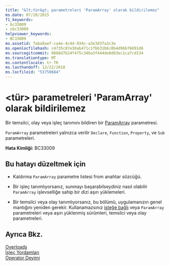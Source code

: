 ```yaml
---
title: "&lt;tür&gt; parametreleri 'ParamArray' olarak bildirilemez"
ms.date: 07/20/2015
f1_keywords:
- bc33009
- vbc33009
helpviewer_keywords:
- BC33009
ms.assetid: faba9aef-ca4e-4c4d-934c-a3e3d3fa3c3e
ms.openlocfilehash: c4735c87e38ab471c1fbb31b6c8b4d96b76891d6
ms.sourcegitcommit: 0888d7b24f475c346a3f444de8d83ec1ca7cd234
ms.translationtype: MT
ms.contentlocale: tr-TR
ms.lasthandoff: 12/22/2018
ms.locfileid: "53759684"
---
```

# <a name="lttypegt-parameters-cannot-be-declared-paramarray"></a>&lt;tür&gt; parametreleri 'ParamArray' olarak bildirilemez
Bir temsilci, olay veya işleç tanımını bildiren bir [ParamArray](../../visual-basic/language-reference/modifiers/paramarray.md) parametresi.  
  
 `ParamArray` parametreleri yalnızca verilir `Declare`, `Function`, `Property`, ve `Sub` parametreleri.  
  
 **Hata Kimliği:** BC33009  
  
## <a name="to-correct-this-error"></a>Bu hatayı düzeltmek için  
  
-   Kaldırma `ParamArray` parametre listesi from anahtar sözcüğü.  
  
-   Bir işleç tanımlıyorsanız, sunmayı başarabilseydiniz nasıl olabilir `ParamArray` işlevselliğe sahip bir dizi aşırı yüklemeleri.  
  
-   Bir temsilci veya olay tanımlıyorsanız, bu bölümü, uygulamanızın genel mantığını yeniden gerekir. Kullanamazsınız [isteğe bağlı](../../visual-basic/language-reference/modifiers/optional.md) veya `ParamArray` parametreleri veya aşırı yüklenmiş sürümleri, temsilci veya olay parametreleri.  
  
## <a name="see-also"></a>Ayrıca Bkz.  
 [Overloads](../../visual-basic/language-reference/modifiers/overloads.md)  
 [İşleç Yordamları](../../visual-basic/programming-guide/language-features/procedures/operator-procedures.md)  
 [Operator Deyimi](../../visual-basic/language-reference/statements/operator-statement.md)
